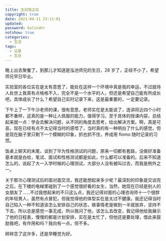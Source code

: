 ```yaml
---
title: 生日饭之后
copyright: true
date: 2021-04-11 23:11:01
updated:
password: kolinahr
notshow: true
categories:
  - 生活
tags:
  - 记录
  - 生日
---
```


晚上出去聚餐了，到那儿才知道是泓池师兄的生日，28 岁了，正经不小了，希望师兄早日毕业。

实验室的各位实在是太有意思了，能处在这样一个环境中真是我的幸运，不过就待人处世上我真有点格格不入，完全不是一个水平的人，但还是希望自己能有所成长吧，具体成长了什么？希望自己实时记录下来，这是最重要的，一定要记录。

下午上了一下午沙老师的课，很有意思，老师实在是太能说了，连讲将近四个小时都不重样，这真的是一种让人佩服的能力，值得学习。至于具体的授课内容，总结起来就一点：学会去解决问题，从不同的角度去思考，给出解决方案。啊，真是可恶，现在已经有点不太记得当时的感悟了，当时真的有一种明白了什么的感觉，但是现在脑子里只剩下一个模糊的印象，抓也抓不住，养成用 flomo 随时记录的习惯。

饭桌上聊天的末尾，谈到了华为性格测试的问题，原来一切都有套路，没做好准备基本就是白给，笔试、面试和性格测试都是如此，什么都可以准备的。后来不知道怎么的，说起了大一入学时候的心理测试，大部分人没有被叫过去，而我是例外之一。

关于那次心理测试后的面对面交流，我还能想起来多少呢？最深刻的印象是交谈完之后，在下楼的电梯里碰到了一个感觉很好看的女生，当然，她现在已经是别人的女朋友了……不过我想起来的不只这么点，我还记得对面的心理咨询师十一个很胖的年轻男人，虽然有点冒犯，但我觉得他的体型实在是太过不健康。我还记得当时自己陷入一种不知道该怎么安排自己的状态，做事情老是做到一半就放弃，坚持不下去，所以总是感觉一事无成，所以我问了他，该怎么去改变，我记得他给我展示了他的日程表，慢慢的都是计划安排，实在是太忙了，但他还是要处理，借此来鼓励我吧，有作用和吗？我向有一点，但不多。

碎碎念了这许多，还是早睡觉为好。
